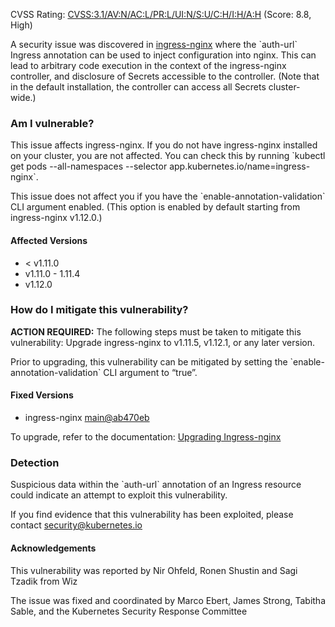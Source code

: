 CVSS Rating: [CVSS:3.1/AV:N/AC:L/PR:L/UI:N/S:U/C:H/I:H/A:H](https://www.first.org/cvss/calculator/3.1#CVSS:3.1/AV:N/AC:L/PR:L/UI:N/S:U/C:H/I:H/A:H) (Score: 8.8, High)

A security issue was discovered in [ingress-nginx](https://github.com/kubernetes/ingress-nginx) where the \`auth-url\` Ingress annotation can be used to inject configuration into nginx. This can lead to arbitrary code execution in the context of the ingress-nginx controller, and disclosure of Secrets accessible to the controller. (Note that in the default installation, the controller can access all Secrets cluster-wide.)

### Am I vulnerable?

This issue affects ingress-nginx. If you do not have ingress-nginx installed on your cluster, you are not affected. You can check this by running \`kubectl get pods \--all-namespaces \--selector app.kubernetes.io/name=ingress-nginx\`.

This issue does not affect you if you have the \`enable-annotation-validation\` CLI argument enabled. (This option is enabled by default starting from ingress-nginx v1.12.0.)

#### Affected Versions

- < v1.11.0
- v1.11.0 \- 1.11.4  
- v1.12.0

### How do I mitigate this vulnerability?

**ACTION REQUIRED:** The following steps must be taken to mitigate this vulnerability: Upgrade ingress-nginx to v1.11.5, v1.12.1, or any later version.

Prior to upgrading, this vulnerability can be mitigated by setting the \`enable-annotation-validation\` CLI argument to “true”.

#### Fixed Versions

- ingress-nginx [main@ab470eb](https://github.com/kubernetes/ingress-nginx/pull/13068/commits/ab470eb920924d62a197ebddd8a4cc3031a77ddf)

To upgrade, refer to the documentation: [Upgrading Ingress-nginx](https://kubernetes.github.io/ingress-nginx/deploy/upgrade/)

### Detection

Suspicious data within the \`auth-url\` annotation of an Ingress resource could indicate an attempt to exploit this vulnerability.

If you find evidence that this vulnerability has been exploited, please contact security@kubernetes.io

#### Acknowledgements

This vulnerability was reported by Nir Ohfeld, Ronen Shustin and Sagi Tzadik from Wiz

The issue was fixed and coordinated by Marco Ebert, James Strong, Tabitha Sable, and the Kubernetes Security Response Committee
